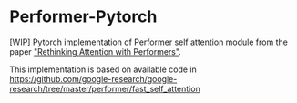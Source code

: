 # Performer-Pytorch
[WIP]
Pytorch implementation of Performer self attention module from the paper ["Rethinking Attention with Performers"](https://arxiv.org/abs/2009.14794).

This implementation is based on available code in https://github.com/google-research/google-research/tree/master/performer/fast_self_attention
